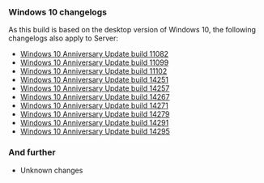 ### Windows 10 changelogs
As this build is based on the desktop version of Windows 10, the following changelogs also apply to Server:
- [Windows 10 Anniversary Update build 11082](http://changewindows.org/build/11082/server)
- [Windows 10 Anniversary Update build 11099](http://changewindows.org/build/11099/server)
- [Windows 10 Anniversary Update build 11102](http://changewindows.org/build/11102/server)
- [Windows 10 Anniversary Update build 14251](http://changewindows.org/build/14251/server)
- [Windows 10 Anniversary Update build 14257](http://changewindows.org/build/14257/server)
- [Windows 10 Anniversary Update build 14267](http://changewindows.org/build/14267/server)
- [Windows 10 Anniversary Update build 14271](http://changewindows.org/build/14271/server)
- [Windows 10 Anniversary Update build 14279](http://changewindows.org/build/14279/server)
- [Windows 10 Anniversary Update build 14291](http://changewindows.org/build/14291/server)
- [Windows 10 Anniversary Update build 14295](http://changewindows.org/build/14295/server)

### And further
- Unknown changes